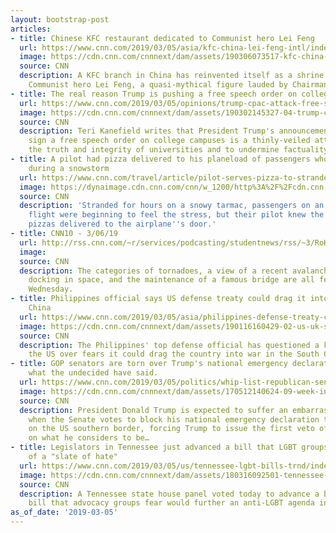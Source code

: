 ```yaml
---
layout: bootstrap-post
articles:
- title: Chinese KFC restaurant dedicated to Communist hero Lei Feng
  url: https://www.cnn.com/2019/03/05/asia/kfc-china-lei-feng-intl/index.html
  image: https://cdn.cnn.com/cnnnext/dam/assets/190306073517-kfc-china-super-tease.jpg
  source: CNN
  description: A KFC branch in China has reinvented itself as a shrine to the Chinese
    Communist hero Lei Feng, a quasi-mythical figure lauded by Chairman Mao Zedong.
- title: The real reason Trump is pushing a free speech order on college campuses
  url: https://www.cnn.com/2019/03/05/opinions/trump-cpac-attack-free-speech-college-campus-kanefield/index.html
  image: https://cdn.cnn.com/cnnnext/dam/assets/190302145327-04-trump-cpac-0302-super-tease.jpg
  source: CNN
  description: Teri Kanefield writes that President Trump's announcement that he would
    sign a free speech order on college campuses is a thinly-veiled attempt to undermine
    the truth and integrity of universities and to undermine factuality itself.
- title: A pilot had pizza delivered to his planeload of passengers who were stuck
    during a snowstorm
  url: https://www.cnn.com/travel/article/pilot-serves-pizza-to-stranded-passengers-trnd/index.html
  image: https://dynaimage.cdn.cnn.com/cnn/w_1200/http%3A%2F%2Fcdn.cnn.com%2Fcnnnext%2Fdam%2Fassets%2F190107114340-pizza-slice-super-tease.jpg
  source: CNN
  description: 'Stranded for hours on a snowy tarmac, passengers on an Air Canada
    flight were beginning to feel the stress, but their pilot knew the answer: 23
    pizzas delivered to the airplane''s door.'
- title: CNN10 - 3/06/19
  url: http://rss.cnn.com/~r/services/podcasting/studentnews/rss/~3/RoHT_myCVvQ/ten-0306.cnn_2494888_ios_1240.mp4
  image: 
  source: CNN
  description: The categories of tornadoes, a view of a recent avalanche, a successful
    docking in space, and the maintenance of a famous bridge are all featured this
    Wednesday.
- title: Philippines official says US defense treaty could drag it into a war with
    China
  url: https://www.cnn.com/2019/03/05/asia/philippines-defense-treaty-china-us-intl/index.html
  image: https://cdn.cnn.com/cnnnext/dam/assets/190116160429-02-us-uk-south-china-sea-super-tease.jpg
  source: CNN
  description: The Philippines' top defense official has questioned a key treaty with
    the US over fears it could drag the country into war in the South China Sea.
- title: GOP senators are torn over Trump's national emergency declaration. Here's
    what the undecided have said.
  url: https://www.cnn.com/2019/03/05/politics/whip-list-republican-senators-trump-emergency-declaration/index.html
  image: https://cdn.cnn.com/cnnnext/dam/assets/170512140624-09-week-in-politics-0514-super-tease.jpg
  source: CNN
  description: President Donald Trump is expected to suffer an embarrassing rebuke
    when the Senate votes to block his national emergency declaration to build a wall
    on the US southern border, forcing Trump to issue the first veto of his presidency
    on what he considers to be…
- title: Legislators in Tennessee just advanced a bill that LGBT groups call part
    of a "slate of hate"
  url: https://www.cnn.com/2019/03/05/us/tennessee-lgbt-bills-trnd/index.html
  image: https://cdn.cnn.com/cnnnext/dam/assets/180316092501-tennessee-state-capitol-file-super-tease.jpg
  source: CNN
  description: A Tennessee state house panel voted today to advance a business anti-discrimination
    bill that advocacy groups fear would further an anti-LGBT agenda in the state.
as_of_date: '2019-03-05'
---
```


